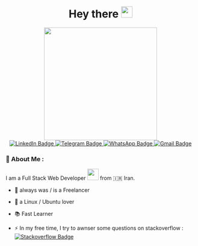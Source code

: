 <div id="header" align="center">
  <h1>
    Hey there
    <img src="https://media.giphy.com/media/hvRJCLFzcasrR4ia7z/giphy.gif" width="30"/>
  </h1>
  <img src="https://media.giphy.com/media/3ogwFGEHrVxusDbDjO/giphy.gif" width="300"/>
  
  <div id="badges">
  <a href="https://www.linkedin.com/in/abolfazl-ghaemi-09a65710b/">
    <img src="https://img.shields.io/badge/LinkedIn-blue?style=for-the-badge&logo=linkedin&logoColor=white" alt="LinkedIn Badge"/>
  </a>
  <a href="https://t.me/abolix">
    <img src="https://img.shields.io/badge/Telegram-white?style=for-the-badge&logo=telegram&logoColor=white" alt="Telegram Badge"/>
  </a>
  <a href="https://wa.link/vqdi26">
    <img src="https://img.shields.io/badge/Whatsapp-emerald?style=for-the-badge&logo=whatsapp&logoColor=white" alt="WhatsApp Badge"/>
  </a>
  <a href="mailto:abolixme@gmail.com">
    <img src="https://img.shields.io/badge/Gmail-red?style=for-the-badge&logo=gmail&logoColor=white" alt="Gmail Badge"/>
  </a>
  </div>
  
</div>

### 🙂 About Me :
I am a Full Stack Web Developer <img src="https://media.giphy.com/media/WUlplcMpOCEmTGBtBW/giphy.gif" width="30"> from 🇮🇷 Iran.
- 🏡 always was / is a Freelancer
- 🐧 a Linux / Ubuntu lover
- 📚 Fast Learner

- :zap: In my free time, I try to awnser some questions on stackoverflow : [![Stackoverflow Badge](https://img.shields.io/badge/-my_stackoverflow-orange?style=flat&logo=Stackoverflow&logoColor=white)](https://stackoverflow.com/users/4949062/abolfazl-ghaemi)

<!--


Here are some ideas to get you started:

- 🔭 I’m currently working on ...
- 🌱 I’m currently learning ...
- 👯 I’m looking to collaborate on ...
- 🤔 I’m looking for help with ...
- 💬 Ask me about ...
- 📫 How to reach me: ...
- 😄 Pronouns: ...
- ⚡ Fun fact: ...
-->
